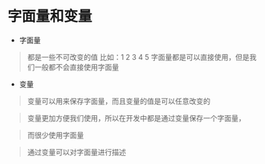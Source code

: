 # 字面量和变量

-   字面量

> 都是一些不可改变的值
> 比如：1 2 3 4 5
> 字面量都是可以直接使用，但是我们一般都不会直接使用字面量

-   变量

> 变量可以用来保存字面量，而且变量的值是可以任意改变的

> 变量更加方便我们使用，所以在开发中都是通过变量保存一个字面量，

> 而很少使用字面量

> 通过变量可以对字面量进行描述
